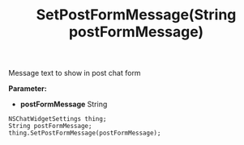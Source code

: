 ﻿---
uid: crmscript_ref_NSChatWidgetSettings_SetPostFormMessage
title: SetPostFormMessage(String postFormMessage)
intellisense: NSChatWidgetSettings.SetPostFormMessage
keywords: NSChatWidgetSettings, GetPostFormMessage
so.topic: reference
---

Message text to show in post chat form

**Parameter:** 
 - **postFormMessage** String

```crmscript
NSChatWidgetSettings thing;
String postFormMessage;
thing.SetPostFormMessage(postFormMessage);
```

